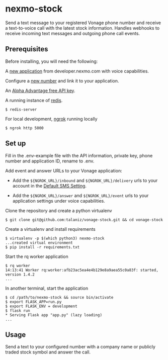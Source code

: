 # nexmo-stock
Send a text message to your registered Vonage phone number and receive a text-to-voice call with the latest
stock information. Handles webhooks to receive incoming text messages and outgoing phone call events.

## Prerequisites

Before installing, you will need the following:

A [new application](https://developer.nexmo.com/application/overview#creating-applications) from developer.nexmo.com with voice capabilities.

Configure a [new number](https://developer.nexmo.com/numbers/guides/number-management#rent-a-virtual-number) and link it to your application.

An [Alpha Advantage free API key](https://www.alphavantage.co/support/#api-key).

A running instance of [redis](https://redis.io/download).

    $ redis-server

For local development, [ngrok](https://ngrok.com/) running locally

    $ ngrok http 5000

## Set up

Fill in the .env-example file with the API information, private key, phone number and application ID, rename to .env.

Add event and answer URLs to your Vonage application:

* Add the `${NGROK_URL}/inbound` and `${NGROK_URL}/delivery` urls to your account in the [Default SMS Setting](https://dashboard.nexmo.com/settings).

* Add the `${NGROK_URL}/answer` and `${NGROK_URL}/event` urls to your application settings under voice capabilities.

Clone the repository and create a python virtualenv

    $ git clone git@github.com:talaniz/vonage-stock.git && cd vonage-stock

Create a virtualenv and install requirements

    $ virtualenv -p $(which python3) nexmo-stock
    ...created virtual environment
    $ pip install -r requirements.txt

Start the rq worker application

    $ rq worker
    14:13:41 Worker rq:worker:afb23ac5ea4e4b129e8a9aea55c0a83f: started, version 1.4.2
    ...

In another terminal, start the application

    $ cd /path/to/nexmo-stock && source bin/activate
    $ export FLASK_APP=run.py
    $ export FLASK_ENV = development
    $ flask run
    * Serving Flask app "app.py" (lazy loading)
    ...

## Usage
Send a text to your configured number with a company name or publicly traded stock symbol and answer the call.
